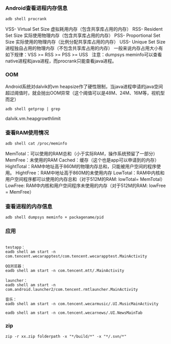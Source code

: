 ### Android查看进程内存信息
```
adb shell procrank
```
VSS- Virtual Set Size 虚拟耗用内存（包含共享库占用的内存）
RSS- Resident Set Size 实际使用物理内存（包含共享库占用的内存）
PSS- Proportional Set Size 实际使用的物理内存（比例分配共享库占用的内存）
USS- Unique Set Size 进程独自占用的物理内存（不包含共享库占用的内存）
一般来说内存占用大小有如下规律：VSS >= RSS >= PSS >= USS
 
注意：dumpsys meminfo可以查看native进程和java进程，而procrank只能查看java进程。

### OOM
Android系统对dalvik的vm heapsize作了硬性限制，当java进程申请的java空间超过阈值时，就会抛出OOM异常（这个阈值可以是48M、24M、16M等，视机型而定）
```
adb shell getprop | grep 
```
dalvik.vm.heapgrowthlimit


### 查看RAM使用情况
```
adb shell cat /proc/meminfo
```
MemTotal：可以使用的RAM总和（小于实际RAM，操作系统预留了一部分）
MemFree：未使用的RAM
Cached：缓存（这个也是app可以申请到的内存）
HightTotal：RAM中地址高于860M的物理内存总和，只能被用户空间的程序使用。
HightFree：RAM中地址高于860M的未使用内存
LowTotal：RAM中内核和用户空间程序都可以使用的内存总和（对于512M的RAM: lowTotal= MemTotal）
LowFree: RAM中内核和用户空间程序未使用的内存（对于512M的RAM: lowFree = MemFree）

### 查看进程的内存信息
```
adb shell dumpsys meminfo + packagename/pid
```

### 应用
```

testapp：
eadb shell am start -n com.tencent.wecarapptest/com.tencent.wecarapptest.MainActivity

QQ浏览器：
eadb shell am start -n com.tencent.mtt/.MainActivity

launcher：
eadb shell am start -n com.android.launcher2/com.tencent.rmtlauncher.MainActivity

音乐：
eadb shell am start -n com.tencent.wecarmusic/.UI.MusicMainActivity

eadb shell am start -n com.tencent.wecarnews/.UI.NewsMainTab

```

### zip
```
zip -r xx.zip folderpath -x "*/build/*" -x "*/.svn/*"
```


